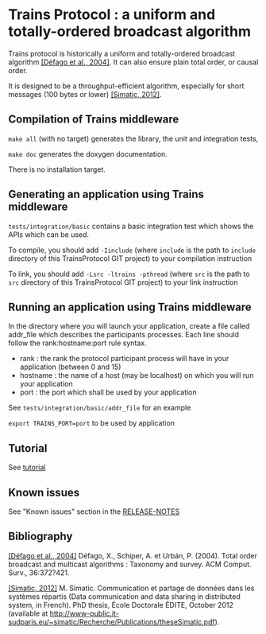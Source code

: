 Trains Protocol : a uniform and totally-ordered broadcast algorithm
===================================================================

Trains protocol is historically a uniform and totally-ordered broadcast algorithm [[Défago et al., 2004]](#bibliography). It can also ensure plain total order, or causal order.

It is designed to be a throughput-efficient algorithm, especially for short messages (100 bytes or lower) [[Simatic, 2012]](#bibliography).

Compilation of Trains middleware
--------------------------------
`make all` (with no target) generates the library, the unit and integration tests, 

`make doc`              generates the doxygen documentation.

There is no installation target.

Generating an application using Trains middleware
-------------------------------------------------
`tests/integration/basic` contains a basic integration test which shows the APIs which can be used.

To compile, you should add `-Iinclude` (where `include` is the path to `include` directory of this TrainsProtocol GIT project) to your compilation instruction

To link, you should add `-Lsrc -ltrains -pthread` (where `src` is the path to `src` directory of this TrainsProtocol GIT project) to your link instruction

Running an application using Trains middleware
----------------------------------------------
In the directory where you will launch your application, create a file called addr_file which describes the participants processes. Each line should follow the rank:hostname:port rule syntax.
- rank : the rank the protocol participant process will have in your application (between 0 and 15)
- hostname : the name of a host (may be localhost) on which you will run your application
- port : the port which shall be used by your application

See `tests/integration/basic/addr_file` for an example

`export TRAINS_PORT=port` to be used by application

Tutorial
--------
See [tutorial](doc/trainsTutorial.html)

Known issues
------------
See "Known issues" section in the [RELEASE-NOTES](doc/RELEASE-NOTES.txt)

Bibliography
------------

[[Défago et al., 2004]](#trains-protocol--a-uniform-and-totally-ordered-broadcast-protocol) Défago, X., Schiper, A. et Urbán, P. (2004). Total order broadcast and multicast algorithms : Taxonomy and survey. ACM Comput. Surv., 36:372?421.

[[Simatic, 2012]](#trains-protocol--a-uniform-and-totally-ordered-broadcast-protocol) M. Simatic. Communication et partage de données dans les systèmes répartis (Data communication and data sharing in distributed system, in French). PhD thesis, École Doctorale ÉDITE, October 2012 (available at http://www-public.it-sudparis.eu/~simatic/Recherche/Publications/theseSimatic.pdf).
